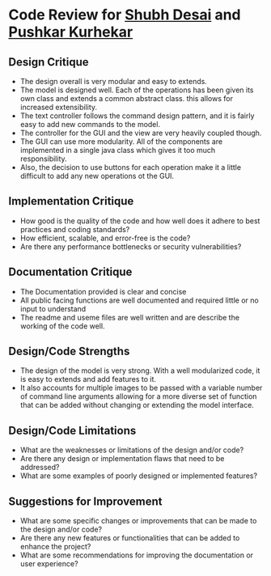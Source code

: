 # Code Review for [Shubh Desai](mailto:desai.shu@northeastern.edu) and [Pushkar Kurhekar](mailto:kurhekar.p@northeastern.edu)

## Design Critique

- The design overall is very modular and easy to extends.
- The model is designed well. Each of the operations has been given its own class and extends a
  common
  abstract class. this allows for increased extensibility.
- The text controller follows the command design pattern, and it is fairly easy to add new commands
  to the model.
- The controller for the GUI and the view are very heavily coupled though.
- The GUI can use more modularity. All of the components are implemented in a single java class
  which gives it too much responsibility.
- Also, the decision to use buttons for each operation make it a little difficult to add any new
  operations ot the GUI.

## Implementation Critique

- How good is the quality of the code and how well does it adhere to best practices and coding
  standards?
- How efficient, scalable, and error-free is the code?
- Are there any performance bottlenecks or security vulnerabilities?

## Documentation Critique

- The Documentation provided is clear and concise
- All public facing functions are well documented and required little or no input to understand
- The readme and useme files are well written and are describe the working of the code well.

## Design/Code Strengths

- The design of the model is very strong. With a well modularized code, it is easy to extends and
  add features to it.
- It also accounts for multiple images to be passed with a variable number of command line arguments
  allowing for a more diverse set of function that can be added without changing or extending the
  model interface.

## Design/Code Limitations

- What are the weaknesses or limitations of the design and/or code?
- Are there any design or implementation flaws that need to be addressed?
- What are some examples of poorly designed or implemented features?

## Suggestions for Improvement

- What are some specific changes or improvements that can be made to the design and/or code?
- Are there any new features or functionalities that can be added to enhance the project?
- What are some recommendations for improving the documentation or user experience?

